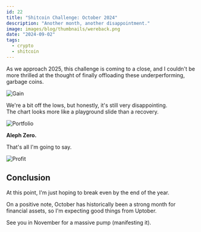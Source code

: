 ```yaml
---
id: 22
title: "Shitcoin Challenge: October 2024"
description: "Another month, another disappointment."
image: images/blog/thumbnails/wereback.png
date: "2024-09-02"
tags:
  - crypto
  - shitcoin
---
```


As we approach 2025, this challenge is coming to a close, and I couldn't be more
thrilled at the thought of finally offloading these underperforming, garbage
coins.

![Gain](/images/blog/22-chart.png)

We're a bit off the lows, but honestly, it's still very disappointing. \
The chart looks more like a playground slide than a recovery.

![Portfolio](/images/blog/22-portfolio.png)

**Aleph Zero.**

That's all I'm going to say.

![Profit](/images/blog/22-profit.png)

## Conclusion

At this point, I'm just hoping to break even by the end of the year.

On a positive note, October has historically been a strong month for financial
assets, so I'm expecting good things from Uptober.

See you in November for a massive pump (manifesting it).
